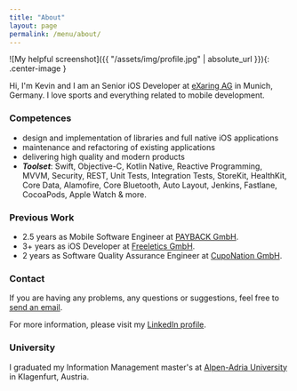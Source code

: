 ```yaml
---
title: "About"
layout: page
permalink: /menu/about/
---
```


![My helpful screenshot]({{ "/assets/img/profile.jpg" | absolute_url }}){: .center-image }

Hi, I'm Kevin and I am an Senior iOS Developer at [eXaring AG](https://www.waipu.tv) in Munich, Germany. I love sports and everything related to mobile development.

### Competences

 - design and implementation of libraries and full native iOS applications
 - maintenance and refactoring of existing applications
 - delivering high quality and modern products
 - ***Toolset***: Swift, Objective-C, Kotlin Native, Reactive Programming, MVVM, Security, REST, Unit Tests, Integration Tests, StoreKit, HealthKit, Core Data, Alamofire, Core Bluetooth, Auto Layout, Jenkins, Fastlane, CocoaPods, Apple Watch & more.

### Previous Work
- 2.5 years as Mobile Software Engineer at [PAYBACK GmbH](https://www.payback.de/app).
- 3+ years as iOS Developer at [Freeletics GmbH](https://www.freeletics.com).
- 2 years as Software Quality Assurance Engineer at [CupoNation GmbH](https://www.cuponation.com).

### Contact
If you are having any problems, any questions or suggestions, feel free to [send an email](mailto:hi@kchromik.com).

For more information, please visit my [LinkedIn profile](https://www.linkedin.com/in/kevin-chromik-28464897/).

### University
I graduated my Information Management master's at [Alpen-Adria University](https://www.aau.at) in Klagenfurt, Austria.
